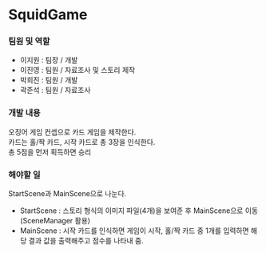 # SquidGame

### 팀원 및 역할
- 이지원 : 팀장 / 개발
- 이진영 : 팀원 / 자료조사 및 스토리 제작
- 박희진 : 팀원 / 개발
- 곽준석 : 팀원 / 자료조사

### 개발 내용
오징어 게임 컨셉으로 카드 게임을 제작한다.\
카드는 홀/짝 카드, 시작 카드로 총 3장을 인식한다.\
총 5점을 먼저 획득하면 승리

### 해야할 일
StartScene과 MainScene으로 나눈다.

- StartScene : 스토리 형식의 이미지 파일(4개)을 보여준 후 MainScene으로 이동 (SceneManager 활용)
- MainScene : 시작 카드를 인식하면 게임이 시작, 홀/짝 카드 중 1개를 입력하면 해당 결과 값을 출력해주고 점수를 나타내 줌.
